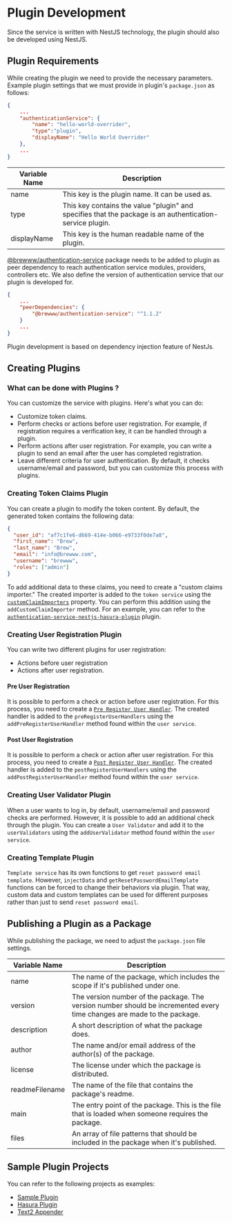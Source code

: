 # Plugin Development

Since the service is written with NestJS technology, the plugin should also be developed using NestJS.

## Plugin Requirements

While creating the plugin we need to provide the necessary parameters. Example plugin settings that we must provide in plugin's `package.json` as follows:

```json
{
	...
	"authenticationService": {
		"name": "hello-world-overrider",
		"type":"plugin",
		"displayName": "Hello World Overrider"
	},
	...
}
```

| Variable Name | Description                                                                                              |
| ------------- | -------------------------------------------------------------------------------------------------------- |
| name          | This key is the plugin name. It can be used as.                                                          |
| type          | This key contains the value "plugin" and specifies that the package is an authentication-service plugin. |
| displayName   | This key is the human readable name of the plugin.                                                       |

[@brewww/authentication-service](https://www.npmjs.com/package/@brewww/authentication-service) package needs to be added to plugin as peer dependency to reach authentication service modules, providers, controllers etc. We also define the version of authentication service that our plugin is developed for.

```json
{
	...
	"peerDependencies": {
		"@brewww/authentication-service": "^1.1.2"
	}
	...
}
```

Plugin development is based on dependency injection feature of NestJs.

## Creating Plugins

### What can be done with Plugins ?

You can customize the service with plugins. Here's what you can do:

- Customize token claims.
- Perform checks or actions before user registration. For example, if registration requires a verification key, it can be handled through a plugin.
- Perform actions after user registration. For example, you can write a plugin to send an email after the user has completed registration.
- Leave different criteria for user authentication. By default, it checks username/email and password, but you can customize this process with plugins.

### Creating Token Claims Plugin

You can create a plugin to modify the token content. By default, the generated token contains the following data:

```json
{
  "user_id": "af7c1fe6-d669-414e-b066-e9733f0de7a8",
  "first_name": "Brew",
  "last_name": "Brew",
  "email": "info@brewww.com",
  "username": "brewww",
  "roles": ["admin"]
}
```

To add additional data to these claims, you need to create a "custom claims importer." The created importer is added to the `token service` using the [`customClaimImporters`](https://github.com/BrewInteractive/authentication-service-nestjs/blob/main/src/token/concrete/user-custom-claims-importer.type.ts) property. You can perform this addition using the `addCustomClaimImporter` method. For an example, you can refer to the [`authentication-service-nestjs-hasura-plugin`](https://github.com/BrewInteractive/authentication-service-nestjs-hasura-plugin) plugin.

### Creating User Registration Plugin

You can write two different plugins for user registration:

- Actions before user registration
- Actions after user registration.

#### Pre User Registration

It is possible to perform a check or action before user registration. For this process, you need to create a [`Pre Register User Handler`](https://github.com/BrewInteractive/authentication-service-nestjs/blob/main/src/user/interfaces/pre-register-user-handler.interface.ts). The created handler is added to the `preRegisterUserHandlers` using the `addPreRegisterUserHandler` method found within the `user service`.

#### Post User Registration

It is possible to perform a check or action after user registration. For this process, you need to create a [`Post Register User Handler`](https://github.com/BrewInteractive/authentication-service-nestjs/blob/main/src/user/interfaces/post-register-user-handler.interface.ts). The created handler is added to the `postRegisterUserHandlers` using the `addPostRegisterUserHandler` method found within the `user service`.

### Creating User Validator Plugin

When a user wants to log in, by default, username/email and password checks are performed. However, it is possible to add an additional check through the plugin. You can create a `User Validator` and add it to the `userValidators` using the `addUserValidator` method found within the `user service`.

### Creating Template Plugin

`Template service` has its own functions to get `reset password email template`. However, `injectData` and `getResetPasswordEmailTemplate` functions can be forced to change their behaviors via plugin. That way, custom data and custom templates can be used for different purposes rather than just to send `reset password email`.

## Publishing a Plugin as a Package

While publishing the package, we need to adjust the `package.json` file settings.

| Variable Name  | Description                                                                                                             |
| -------------- | ----------------------------------------------------------------------------------------------------------------------- |
| name           | The name of the package, which includes the scope if it's published under one.                                          |
| version        | The version number of the package. The version number should be incremented every time changes are made to the package. |
| description    | A short description of what the package does.                                                                           |
| author         | The name and/or email address of the author(s) of the package.                                                          |
| license        | The license under which the package is distributed.                                                                     |
| readmeFilename | The name of the file that contains the package's readme.                                                                |
| main           | The entry point of the package. This is the file that is loaded when someone requires the package.                      |
| files          | An array of file patterns that should be included in the package when it's published.                                   |

## Sample Plugin Projects

You can refer to the following projects as examples:

- [Sample Plugin](https://github.com/BrewInteractive/authentication-service-nestjs-sample-plugin)
- [Hasura Plugin](https://github.com/BrewInteractive/authentication-service-nestjs-hasura-plugin)
- [Text2 Appender](https://github.com/BrewInteractive/authentication-service-nestjs/tree/main/src/plugin/plugins/text2-appender)
